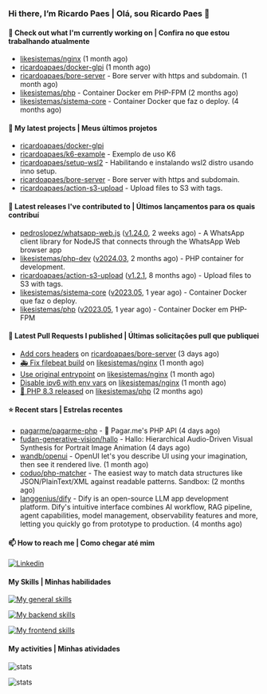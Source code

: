 ### Hi there, I’m Ricardo Paes | Olá, sou Ricardo Paes 👋 

#### 👷 Check out what I'm currently working on | Confira no que estou trabalhando atualmente

- [likesistemas/nginx](https://github.com/likesistemas/nginx) (1 month ago)
- [ricardoapaes/docker-glpi](https://github.com/ricardoapaes/docker-glpi) (1 month ago)
- [ricardoapaes/bore-server](https://github.com/ricardoapaes/bore-server) - Bore server with https and subdomain. (1 month ago)
- [likesistemas/php](https://github.com/likesistemas/php) - Container Docker em PHP-FPM  (2 months ago)
- [likesistemas/sistema-core](https://github.com/likesistemas/sistema-core) - Container Docker que faz o deploy. (4 months ago)

#### 🌱 My latest projects | Meus últimos projetos

- [ricardoapaes/docker-glpi](https://github.com/ricardoapaes/docker-glpi)
- [ricardoapaes/k6-example](https://github.com/ricardoapaes/k6-example) - Exemplo de uso K6
- [ricardoapaes/setup-wsl2](https://github.com/ricardoapaes/setup-wsl2) - Habilitando e instalando wsl2 distro usando inno setup.
- [ricardoapaes/bore-server](https://github.com/ricardoapaes/bore-server) - Bore server with https and subdomain.
- [ricardoapaes/action-s3-upload](https://github.com/ricardoapaes/action-s3-upload) - Upload files to S3 with tags.

#### 🔭 Latest releases I've contributed to | Últimos lançamentos para os quais contribuí

- [pedroslopez/whatsapp-web.js](https://github.com/pedroslopez/whatsapp-web.js) ([v1.24.0](https://github.com/pedroslopez/whatsapp-web.js/releases/tag/v1.24.0), 2 weeks ago) - A WhatsApp client library for NodeJS that connects through the WhatsApp Web browser app
- [likesistemas/php-dev](https://github.com/likesistemas/php-dev) ([v2024.03](https://github.com/likesistemas/php-dev/releases/tag/v2024.03), 2 months ago) - PHP container for development.
- [ricardoapaes/action-s3-upload](https://github.com/ricardoapaes/action-s3-upload) ([v1.2.1](https://github.com/ricardoapaes/action-s3-upload/releases/tag/v1.2.1), 8 months ago) - Upload files to S3 with tags.
- [likesistemas/sistema-core](https://github.com/likesistemas/sistema-core) ([v2023.05](https://github.com/likesistemas/sistema-core/releases/tag/v2023.05), 1 year ago) - Container Docker que faz o deploy.
- [likesistemas/php](https://github.com/likesistemas/php) ([v2023.05](https://github.com/likesistemas/php/releases/tag/v2023.05), 1 year ago) - Container Docker em PHP-FPM 

#### 🔨 Latest Pull Requests I published | Últimas solicitações pull que publiquei

- [Add cors headers](https://github.com/ricardoapaes/bore-server/pull/1) on [ricardoapaes/bore-server](https://github.com/ricardoapaes/bore-server) (3 days ago)
- [🚑️ Fix filebeat build](https://github.com/likesistemas/nginx/pull/19) on [likesistemas/nginx](https://github.com/likesistemas/nginx) (1 month ago)
- [Use original entrypoint](https://github.com/likesistemas/nginx/pull/18) on [likesistemas/nginx](https://github.com/likesistemas/nginx) (1 month ago)
- [Disable ipv6 with env vars](https://github.com/likesistemas/nginx/pull/17) on [likesistemas/nginx](https://github.com/likesistemas/nginx) (1 month ago)
- [🎉 PHP 8.3 released](https://github.com/likesistemas/php/pull/39) on [likesistemas/php](https://github.com/likesistemas/php) (2 months ago)

#### ⭐ Recent stars | Estrelas recentes

- [pagarme/pagarme-php](https://github.com/pagarme/pagarme-php) - :blue_heart: Pagar.me&#39;s PHP API (4 days ago)
- [fudan-generative-vision/hallo](https://github.com/fudan-generative-vision/hallo) - Hallo: Hierarchical Audio-Driven Visual Synthesis for Portrait Image Animation (4 days ago)
- [wandb/openui](https://github.com/wandb/openui) - OpenUI let&#39;s you describe UI using your imagination, then see it rendered live. (1 month ago)
- [coduo/php-matcher](https://github.com/coduo/php-matcher) - The easiest way to match data structures like JSON/PlainText/XML against readable patterns. Sandbox: (2 months ago)
- [langgenius/dify](https://github.com/langgenius/dify) - Dify is an open-source LLM app development platform. Dify&#39;s intuitive interface combines AI workflow, RAG pipeline, agent capabilities, model management, observability features and more, letting you quickly go from prototype to production. (4 months ago)

#### 📫 How to reach me | Como chegar até mim

[![Linkedin](https://img.shields.io/badge/LinkedIn-0077B5?style=for-the-badge&logo=linkedin&logoColor=white)](https://www.linkedin.com/in/ricardo-paes-5039ba4b)

#### My Skills | Minhas habilidades

[![My general skills](https://skillicons.dev/icons?i=linux,bash,git,docker,aws,gcp,kubernetes,githubactions,nginx,sentry,vim,vscode)](https://skillicons.dev)

[![My backend skills](https://skillicons.dev/icons?i=php,java,nodejs,go,kotlin,ts,laravel,androidstudio)](https://skillicons.dev)

[![My frontend skills](https://skillicons.dev/icons?i=webpack,react,angular,js,html,css,jquery)](https://skillicons.dev)

#### My activities | Minhas atividades

![stats](https://github-readme-stats.vercel.app/api?username=ricardoapaes&show_icons=true&hide_title=false&count_private=true&theme=radical&border_color=000000)

![stats](https://github-readme-stats.vercel.app/api/top-langs/?username=ricardoapaes&layout=compact&langs_count=16&theme=radical&&count_private=true&border_color=000000)